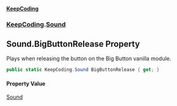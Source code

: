 #### [KeepCoding](index.md 'index')
### [KeepCoding](KeepCoding.md 'KeepCoding').[Sound](Sound.md 'KeepCoding.Sound')
## Sound.BigButtonRelease Property
Plays when releasing the button on the Big Button vanilla module.  
```csharp
public static KeepCoding.Sound BigButtonRelease { get; }
```
#### Property Value
[Sound](Sound.md 'KeepCoding.Sound')
